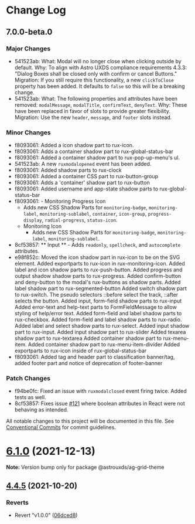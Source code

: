 # Change Log

## 7.0.0-beta.0

### Major Changes

- 541523ab: What: Modal will no longer close when clicking outside by default.
  Why: To align with Astro UXDS compliance requirements 4.3.3: "Dialog Boxes shall be closed only with confirm or cancel Buttons."
  Migration: If you still require this functionality, a new `clickToClose` property has been added. It defaults to `false` so this will be a breaking change.
- 541523ab: What: The following properties and attributes have been removed: `modalMessage`, `modalTitle`, `confirmText`, `denyText`.
  Why: These have been replaced in favor of slots to provide greater flexibility.
  Migration: Use the new `header`, `message`, and `footer` slots instead.

### Minor Changes

- f8093061: Added a icon shadow part to rux-icon.
- f8093061: Adds a container shadow part to rux-global-status-bar
- f8093061: Added a container shadow part to rux-pop-up-menu's ul.
- 541523ab: A new `ruxmodalopened` event has been added.
- f8093061: Added shadow parts to rux-clock
- f8093061: Added a container CSS part to rux-button-group
- f8093061: Adds a 'container' shadow part to rux-button
- f8093061: Added username and app-state shadow parts to rux-global-status-bar
- f8093061: - Monitoring Progress Icon
  - Adds new CSS Shadow Parts for `monitoring-badge`, `monitoring-label`, `monitoring-sublabel`, `container`, `icon-group`, `progress-display`, `radial-progress`, `status-icon`.
  - Monitoring Icon
    - Adds new CSS Shadow Parts for `monitoring-badge`, `monitoring-label`, `monitoring-sublabel`.
- 8cf53857: ** Input ** - Adds `readonly`, `spellcheck`, and `autocomplete` attributes.
- e98f852c: Moved the icon shadow part in rux-icon to be on the SVG element.
  Added exportparts to rux-icon in rux-monitoring-icon.
  Added label and icon shadow parts to rux-push-button.
  Added progress and output shadow shadow parts to rux-progress.
  Added confirm-button and deny-button to the modal's rux-buttons as shadow parts.
  Added label shadow part to rux-segmented-button
  Added switch shadow part to rux-switch. The pseudo selectors ::before select the track, ::after selects the button.
  Added input, form-field shadow parts to rux-input
  Added error-text and help-text parts to FormFieldMessage to allow styling of help/error text.
  Added form-field and label shadow parts to rux-checkbox.
  Added form-field and label shadow parts to rux-radio.
  Added label and select shadow parts to rux-select.
  Added input shadow part to rux-input.
  Added input shadow part to rux-slider
  Added texarea shadow part to rux-textarea
  Added container shadow part to rux-menu-item.
  Added container shadow part to rux-menu-item-divider
  Added exportparts to rux-icon inside of rux-global-status-bar
- f8093061: Added tag and header part to classification banner/tag, added footer part and notice of deprecation of footer-banner

### Patch Changes

- f94be0fc: Fixed an issue with `ruxmodalclosed` event firing twice. Added tests as well.
- 8cf53857: Fixes issue [#121](https://github.com/RocketCommunicationsInc/astro/issues/121) where boolean attributes in React were not behaving as intended.

All notable changes to this project will be documented in this file.
See [Conventional Commits](https://conventionalcommits.org) for commit guidelines.

# [6.1.0](https://github.com/RocketCommunicationsInc/ag-grid-theme/compare/v6.0.3...v6.1.0) (2021-12-13)

**Note:** Version bump only for package @astrouxds/ag-grid-theme

## [4.4.5](https://github.com/RocketCommunicationsInc/ag-grid-theme/compare/v1.0.0...v4.4.5) (2021-10-20)

### Reverts

- Revert "v1.0.0" ([06dced8](https://github.com/RocketCommunicationsInc/ag-grid-theme/commit/06dced8207a425c9d778cf6bb6fedd6c96aadbb7))
